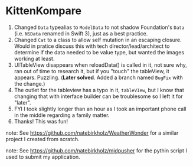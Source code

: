 # KittenKompare

1. Changed `Data` typealias to `ModelData` to not shadow Foundation's `Data` (i.e. `NSData` renamed in Swift 3), just as a best practice.
2. Changed `Cat` to a class to allow self mutation in an escaping closure. Would in pratice discuss this with tech director/lead/architect to determine if the data needed to be value type, but wanted the images working at least.
3. UITableView disappears when reloadData() is called in it, not sure why, ran out of time to research it, but if you "touch" the tableView, it appears. Puzzling. (**Later solved**. Added a branch named `BugFix` with the change.)
4. The outlet for the tableview has a typo in it, `tableVIew`, but I know that changing that with interface builder can be troublesome so I left it for "later".
5. FYI I took slightly longer than an hour as I took an important phone call in the middle regarding a family matter.
6. Thanks! This was fun!

note: See https://github.com/natebirkholz/WeatherWonder for a similar project I created from scratch.

note: See https://github.com/natebirkholz/mjdpusher for the pythin script I used to submit my application.
